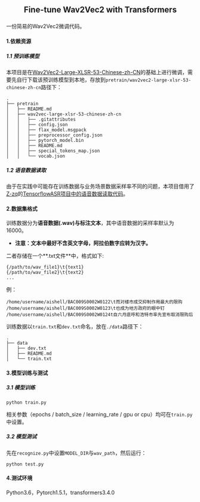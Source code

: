 <h2 align="center">
    <p>Fine-tune Wav2Vec2 with Transformers</p>
</h2>

一份简易的Wav2Vec2微调代码。

#### 1.依赖资源

##### 1.1 预训练模型

本项目是在[Wav2Vec2-Large-XLSR-53-Chinese-zh-CN](https://huggingface.co/jonatasgrosman/wav2vec2-large-xlsr-53-chinese-zh-cn)的基础上进行微调，需要先自行下载该预训练模型到本地，存放到`pretrain/wav2vec2-large-xlsr-53-chinese-zh-cn`路径下：

```
.
├── pretrain
│   ├── README.md
│   ├── wav2vec-large-xlsr-53-chinese-zh-cn
│   │   ├── .gitattributes
│   │   ├── config.json
│   │   ├── flax_model.msgpack
│   │   ├── preprocessor_config.json
│   │   ├── pytorch_model.bin
│   │   ├── README.md
│   │   ├── special_tokens_map.json
│   │   └── vocab.json
```

##### 1.2 语音数据读取

由于在实践中可能存在训练数据与业务场景数据采样率不同的问题，本项目借用了[Z-zq](https://github.com/Z-yq)的[TensorflowASR项目中的语音数据读取代码](https://github.com/Z-yq/TensorflowASR/blob/master/utils/speech_featurizers.py)。  



#### 2.数据集格式

训练数据分为**语音数据(.wav)**与**标注文本**，其中语音数据的采样率默认为16000。

- **注意：文本中最好不含英文字母，阿拉伯数字应转为汉字。**

二者存储在一个**.txt文件**中，格式如下:

```
{/path/to/wav_file1}\t{text1}
{/path/to/wav_file2}\t{text2}
...
```

例：

```
/home/username/aishell/BAC009S0002W0122\t而对楼市成交抑制作用最大的限购
/home/username/aishell/BAC009S0002W0123\t也成为地方政府的眼中钉
/home/username/aishell/BAC009S0002W0124t自六月底呼和浩特市率先宣布取消限购后
```

训练数据以`train.txt`和`dev.txt`命名，放在`./data`路径下：

```
.
├── data
│   ├── dev.txt
│   ├── README.md
│   └── train.txt
```



#### 3.模型训练与测试

##### 3.1 模型训练

`python train.py`

相关参数（epochs / batch_size / learning_rate / gpu or cpu）均可在`train.py`中设置。

##### 3.2 模型测试

先在`recognize.py`中设置`MODEL_DIR`与`wav_path`，然后运行：

`python test.py`



#### 4.测试环境

Python3.6，Pytorch1.5.1，transformers3.4.0